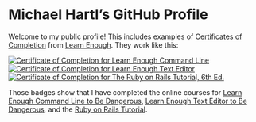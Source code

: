 # Michael Hartl’s GitHub Profile

Welcome to my public profile! This includes examples of [Certificates of Completion](https://www.learnenough.com/certificates/mhartl) from [Learn Enough](https://www.learnenough.com/). They work like this:

<a href="https://www.learnenough.com/certificates/mhartl"><img src="https://www.learnenough.com/certificates/mhartl/command-line-tutorial.svg" alt="Certificate of Completion for Learn Enough Command Line"></a><a href="https://www.learnenough.com/certificates/mhartl"><img src="https://www.learnenough.com/certificates/mhartl/text-editor-tutorial.svg" alt="Certificate of Completion for Learn Enough Text Editor"></a><a href="https://www.learnenough.com/certificates/mhartl"><img src="https://www.learnenough.com/certificates/mhartl/ruby-on-rails-6th-edition-tutorial.svg" alt="Certificate of Completion for The Ruby on Rails Tutorial, 6th Ed."></a>

Those badges show that I have completed the  online courses for [Learn Enough Command Line to Be Dangerous](https://www.learnenough.com/command-line), [Learn Enough Text Editor to Be Dangerous](https://www.learnenough.com/text-editor), and the [Ruby on Rails Tutorial](https://www.railstutorial.org/).
